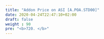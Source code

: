 ```yaml
---
title: "Addon Price on ASI [A.POA.STD00]"
date: 2020-04-24T22:47:10+02:00
draft: false
weight : 90
pre: "<b>720. </b>"
---
```

